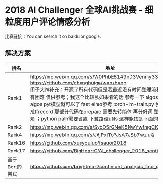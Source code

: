
# 2018 AI Challenger 全球AI挑战赛 - 细粒度用户评论情感分析

比赛链接：You can search it on baidu or google.

## 解决方案
|排名|地址|
|----|----|
|Rank1|https://mp.weixin.qq.com/s/W0PhbE8149nD3Venmy33tw<br>https://github.com/chenghuige/wenzheng<br>阁子大神补充：开源了所有代码但是我最近没有时间整理流程 估计复现会有困难 仅供参考；我这个比较乱如果看的话 参考一下 algos tf模型 torch-algos pyt模型就可以了 fast elmo参考 torch-lm-train.py 我这边都是先生成tfrecord 那部分代码在prepare 需要先转简体 再分好词 整体复现比较麻烦 ；python path需要设置 下载路径utils 这样能找到下面的melt等路径|
|Rank2|https://mp.weixin.qq.com/s/SycD5rGNeK5NwYwfmgCKoA|
|Rank4|https://mp.weixin.qq.com/s/J6jPxIToPJsA7aSb7wzIuQ|
|Rank16|https://github.com/xueyouluo/fsauor2018|
|Rank17|https://github.com/BigHeartC/Al_challenger_2018_sentiment_analysis|
|基于Bert的尝试|https://github.com/brightmart/sentiment_analysis_fine_grain|
